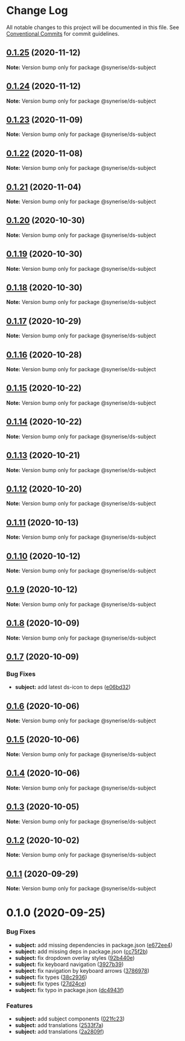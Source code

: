 # Change Log

All notable changes to this project will be documented in this file.
See [Conventional Commits](https://conventionalcommits.org) for commit guidelines.

## [0.1.25](https://github.com/Synerise/synerise-design/compare/@synerise/ds-subject@0.1.24...@synerise/ds-subject@0.1.25) (2020-11-12)

**Note:** Version bump only for package @synerise/ds-subject





## [0.1.24](https://github.com/Synerise/synerise-design/compare/@synerise/ds-subject@0.1.23...@synerise/ds-subject@0.1.24) (2020-11-12)

**Note:** Version bump only for package @synerise/ds-subject





## [0.1.23](https://github.com/Synerise/synerise-design/compare/@synerise/ds-subject@0.1.22...@synerise/ds-subject@0.1.23) (2020-11-09)

**Note:** Version bump only for package @synerise/ds-subject





## [0.1.22](https://github.com/Synerise/synerise-design/compare/@synerise/ds-subject@0.1.21...@synerise/ds-subject@0.1.22) (2020-11-08)

**Note:** Version bump only for package @synerise/ds-subject





## [0.1.21](https://github.com/Synerise/synerise-design/compare/@synerise/ds-subject@0.1.20...@synerise/ds-subject@0.1.21) (2020-11-04)

**Note:** Version bump only for package @synerise/ds-subject





## [0.1.20](https://github.com/Synerise/synerise-design/compare/@synerise/ds-subject@0.1.19...@synerise/ds-subject@0.1.20) (2020-10-30)

**Note:** Version bump only for package @synerise/ds-subject





## [0.1.19](https://github.com/Synerise/synerise-design/compare/@synerise/ds-subject@0.1.18...@synerise/ds-subject@0.1.19) (2020-10-30)

**Note:** Version bump only for package @synerise/ds-subject





## [0.1.18](https://github.com/Synerise/synerise-design/compare/@synerise/ds-subject@0.1.17...@synerise/ds-subject@0.1.18) (2020-10-30)

**Note:** Version bump only for package @synerise/ds-subject





## [0.1.17](https://github.com/Synerise/synerise-design/compare/@synerise/ds-subject@0.1.16...@synerise/ds-subject@0.1.17) (2020-10-29)

**Note:** Version bump only for package @synerise/ds-subject





## [0.1.16](https://github.com/Synerise/synerise-design/compare/@synerise/ds-subject@0.1.15...@synerise/ds-subject@0.1.16) (2020-10-28)

**Note:** Version bump only for package @synerise/ds-subject





## [0.1.15](https://github.com/Synerise/synerise-design/compare/@synerise/ds-subject@0.1.14...@synerise/ds-subject@0.1.15) (2020-10-22)

**Note:** Version bump only for package @synerise/ds-subject





## [0.1.14](https://github.com/Synerise/synerise-design/compare/@synerise/ds-subject@0.1.13...@synerise/ds-subject@0.1.14) (2020-10-22)

**Note:** Version bump only for package @synerise/ds-subject





## [0.1.13](https://github.com/Synerise/synerise-design/compare/@synerise/ds-subject@0.1.12...@synerise/ds-subject@0.1.13) (2020-10-21)

**Note:** Version bump only for package @synerise/ds-subject





## [0.1.12](https://github.com/Synerise/synerise-design/compare/@synerise/ds-subject@0.1.11...@synerise/ds-subject@0.1.12) (2020-10-20)

**Note:** Version bump only for package @synerise/ds-subject





## [0.1.11](https://github.com/Synerise/synerise-design/compare/@synerise/ds-subject@0.1.10...@synerise/ds-subject@0.1.11) (2020-10-13)

**Note:** Version bump only for package @synerise/ds-subject





## [0.1.10](https://github.com/Synerise/synerise-design/compare/@synerise/ds-subject@0.1.9...@synerise/ds-subject@0.1.10) (2020-10-12)

**Note:** Version bump only for package @synerise/ds-subject





## [0.1.9](https://github.com/Synerise/synerise-design/compare/@synerise/ds-subject@0.1.8...@synerise/ds-subject@0.1.9) (2020-10-12)

**Note:** Version bump only for package @synerise/ds-subject





## [0.1.8](https://github.com/Synerise/synerise-design/compare/@synerise/ds-subject@0.1.7...@synerise/ds-subject@0.1.8) (2020-10-09)

**Note:** Version bump only for package @synerise/ds-subject





## [0.1.7](https://github.com/Synerise/synerise-design/compare/@synerise/ds-subject@0.1.6...@synerise/ds-subject@0.1.7) (2020-10-09)


### Bug Fixes

* **subject:** add latest ds-icon to deps ([e06bd32](https://github.com/Synerise/synerise-design/commit/e06bd3285246b41141b38831b19b0e49d862462a))





## [0.1.6](https://github.com/Synerise/synerise-design/compare/@synerise/ds-subject@0.1.5...@synerise/ds-subject@0.1.6) (2020-10-06)

**Note:** Version bump only for package @synerise/ds-subject





## [0.1.5](https://github.com/Synerise/synerise-design/compare/@synerise/ds-subject@0.1.4...@synerise/ds-subject@0.1.5) (2020-10-06)

**Note:** Version bump only for package @synerise/ds-subject





## [0.1.4](https://github.com/Synerise/synerise-design/compare/@synerise/ds-subject@0.1.3...@synerise/ds-subject@0.1.4) (2020-10-06)

**Note:** Version bump only for package @synerise/ds-subject





## [0.1.3](https://github.com/Synerise/synerise-design/compare/@synerise/ds-subject@0.1.2...@synerise/ds-subject@0.1.3) (2020-10-05)

**Note:** Version bump only for package @synerise/ds-subject





## [0.1.2](https://github.com/Synerise/synerise-design/compare/@synerise/ds-subject@0.1.1...@synerise/ds-subject@0.1.2) (2020-10-02)

**Note:** Version bump only for package @synerise/ds-subject





## [0.1.1](https://github.com/Synerise/synerise-design/compare/@synerise/ds-subject@0.1.0...@synerise/ds-subject@0.1.1) (2020-09-29)

**Note:** Version bump only for package @synerise/ds-subject





# 0.1.0 (2020-09-25)


### Bug Fixes

* **subject:** add missing dependencies in package.json ([e672ee4](https://github.com/Synerise/synerise-design/commit/e672ee49358a3adb05e2ac7f7cbe2e960c5f0ed9))
* **subject:** add missing deps in package.json ([cc75f2b](https://github.com/Synerise/synerise-design/commit/cc75f2bf89a824e75aa1872ff4d8794d36f05227))
* **subject:** fix dropdown overlay styles ([92b440e](https://github.com/Synerise/synerise-design/commit/92b440ec6536fce428cfe0283ab5da15fc927ac4))
* **subject:** fix keyboard navigation ([3927b39](https://github.com/Synerise/synerise-design/commit/3927b39b781693da89a1df5271a3cefcde89abaf))
* **subject:** fix navigation by keyboard arrows ([3786978](https://github.com/Synerise/synerise-design/commit/3786978fd80021e3d7d97a83d2e0d56b706e3445))
* **subject:** fix types ([38c2936](https://github.com/Synerise/synerise-design/commit/38c2936dfd19193bae4ea5a45d70188e9e3d0644))
* **subject:** fix types ([27d24ce](https://github.com/Synerise/synerise-design/commit/27d24ce2b5f4cbb41ddb7f3b9dc22ba648c49dce))
* **subject:** fix typo in package.json ([dc4943f](https://github.com/Synerise/synerise-design/commit/dc4943fe534a849cd25fcb42e557c7a8d7ae333d))


### Features

* **subject:** add subject components ([021fc23](https://github.com/Synerise/synerise-design/commit/021fc234a0ec577d8edf9eb0124483ab1fb74369))
* **subject:** add translations ([2533f7a](https://github.com/Synerise/synerise-design/commit/2533f7afda34ba302a2f96ac12829b67369b6b7b))
* **subject:** add translations ([2a2809f](https://github.com/Synerise/synerise-design/commit/2a2809fbc4fb35c8c06454af7bee79521c2c5435))
